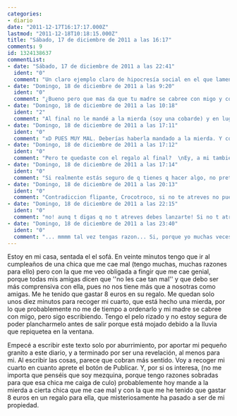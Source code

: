 ```yaml
---
categories:
- diario
date: "2011-12-17T16:17:17.000Z"
lastmod: "2011-12-18T10:18:15.000Z"
title: "Sábado, 17 de diciembre de 2011 a las 16:17"
comments: 9
id: 1324138637
commentList:
- date: "Sábado, 17 de diciembre de 2011 a las 22:41"
  ident: "0"
  comment: "Un claro ejemplo claro de hipocresía social en el que lamentablemente alguna vez he caído."
- date: "Domingo, 18 de diciembre de 2011 a las 9:20"
  ident: "0"
  comment: "¿Bueno pero que mas da que tu madre se cabree con migo y con contigo?  Volviendo a la entrada, es cierto lo que dice polo, lamentablemente casi todos hemos hecho eso alguna vez."
- date: "Domingo, 18 de diciembre de 2011 a las 10:18"
  ident: "2"
  comment: "Al final no le mandé a la mierda (soy una cobarde) y en lugar de recoger mi cuarto, lo metí todo debajo de la cama. Al menos mi madre no me echó la bronca, pero tendré que seguir soportando a esa imbécil..."
- date: "Domingo, 18 de diciembre de 2011 a las 17:11"
  ident: "0"
  comment: "xD PUES MUY MAL. Deberías haberla mandado a la mierda. Y como esto es muy comno t den la espalda tus amigas, antes, lamentablemente, tndrias q haberte (o tendrás q, si qieres q t salga bn la jugada) trabajado el terreno con ellas. xD"
- date: "Domingo, 18 de diciembre de 2011 a las 17:12"
  ident: "0"
  comment: "Pero te quedaste con el regalo al final?  \nEy, a mi tambien me ha pasado algo asi millones de veces, que te de ese arranque de valentia y decir \"lo voy a hacer, anda que si lo hago!\" y luego no hacer nada y sentirte como una autentica idiota, pero es normal xDD todo parece muy facil visto desde lejos"
- date: "Domingo, 18 de diciembre de 2011 a las 17:14"
  ident: "0"
  comment: "Si realmente estás seguro de q tienes q hacer algo, no pretendas un ataqe de valentía para hacerlo y, sabiendo q lo teines q hacer, xq eso no está bien así, hazlo cuanto antes, t digas q t atreves o no, si hace falta, hazlo sin atreverte. y punto xD"
- date: "Domingo, 18 de diciembre de 2011 a las 20:13"
  ident: "0"
  comment: "Contradiccion flipante, Crocotroco, si no te atreves no puedes hacerlo .-."
- date: "Domingo, 18 de diciembre de 2011 a las 22:15"
  ident: "0"
  comment: "no! aunq t digas q no t atreves debes lanzarte! Si no t atreves, no pienses en ello y lanzate sin pensar, habiendo pensado q harías si t atrevieras... es la mejor forma! (o la única), q yo ahora mismo contemplo xD"
- date: "Domingo, 18 de diciembre de 2011 a las 23:40"
  ident: "0"
  comment: "... mmmm tal vez tengas razon... Si, porque yo muchas veces he hecho eso, y la verdad es que me ha ido bien .-. cómo no lo he pensado antes?   \nCrocotró, eres un genio :O !!!! xDDD"
---
```


Estoy en mi casa, sentada el el sofá. En veinte minutos tengo que ir al cumpleaños de una chica que me cae mal (tengo muchas, muchas razones para ello) pero con la que me veo obligada a fingir que me cae genial, porque todas mis amigas dicen que \'\'no les cae tan mal\'\' y que debo ser más comprensiva con ella, pues no nos tiene más que a nosotras como amigas. Me he tenido que gastar 8 euros en su regalo. Me quedan solo unos diez minutos para recoger mi cuarto, que está hecho una mierda, por lo que probablemente no me de tiempo a ordenarlo y mi madre se cabree con migo, pero sigo escribiendo. Tengo el pelo rizado y no estoy segura de poder plancharmelo antes de salir porque está mojado debido a la lluvia que repiquetea en la ventana.  
  
Empecé a escribir este texto solo por aburrimiento, por aportar mi pequeño granito a este diario, y a terminado por ser una revelación, al menos para mi. Al escribir las cosas, parece que cobran más sentido. Voy a recoger mi cuarto en cuanto aprete el botón de Publicar. Y, por si os interesa, (no me importa que penséis que soy mezquina, porque tengo razones sobradas para que esa chica me caiga de culo) probablemente hoy mande a la mierda a cierta chica que me cae mal y con la que me he tenido que gastar 8 euros en un regalo para ella, que misteriosamente ha pasado a ser de mi propiedad.